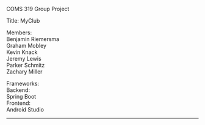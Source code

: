 COMS 319 Group Project

Title: MyClub

Members: <br>
Benjamin Riemersma <br>
Graham Mobley <br>
Kevin Knack <br>
Jeremy Lewis <br>
Parker Schmitz <br>
Zachary Miller <br>

Frameworks: <br>
    Backend: <br>
        Spring Boot <br>
    Frontend: <br>
        Android Studio <br>

-------------------------------------

